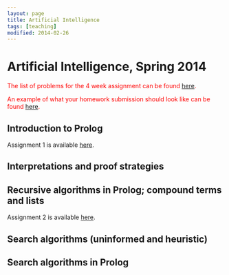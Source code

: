 ```yaml
---
layout: page
title: Artificial Intelligence
tags: [teaching]
modified: 2014-02-26
---
```


# Artificial Intelligence, Spring 2014


<span style="color: red;">The list of problems for the 4 week assignment can be found [here](homework.pdf "Problem list").</span>

<span style="color: red;">An example of what your homework submission should look like can be found [here](exemplu_tema.rar "Submission example").</span>

## Introduction to Prolog
Assignment 1 is available [here](assignment1.html "Assignment 1").

## Interpretations and proof strategies

## Recursive algorithms in Prolog; compound terms and lists
Assignment 2 is available [here](assignment2.html "Assignment 2").

## Search algorithms (uninformed and heuristic)

## Search algorithms in Prolog